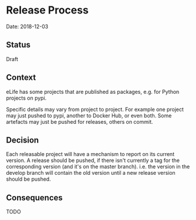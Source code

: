 # Release Process

Date: 2018-12-03

## Status

Draft

## Context

eLife has some projects that are published as packages, e.g. for Python projects on pypi.

Specific details may vary from project to project. For example one project may just pushed to pypi, another to Docker Hub, or even both. Some artefacts may just be pushed for releases, others on commit.

## Decision

Each releasable project will have a mechanism to report on its current version. A release should be pushed, if there isn't currently a tag for the corresponding version (and it's on the master branch). i.e. the version in the develop branch will contain the old version until a new release version should be pushed.

## Consequences

TODO
